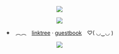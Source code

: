 <p align="center">
<img src="https://media.discordapp.net/attachments/869682572391776296/1235289422493253813/68747470733a2f2f692e696d6775722e636f6d2f6b4f5075364f542e706e67.png?ex=6633d46c&is=663282ec&hm=259337d346199d87776791ec170801a253cbf972ed40197a8dbf089102076007&=&format=webp&quality=lossless">

<p align="center">
<img src="https://64.media.tumblr.com/be969a98028b177cc239e025b77018ea/0a1781ecc7e7c3ec-1e/s500x750/bb059040baf96db7a24190512b9dba41466eb373.gifv">

<p align="center"

✦　︵︵　[linktree](https://linktr.ee/fennebatt) ‧ [guestbook](https://magicautismcat.123guestbook.com/)　♡( ◡‿◡ )
</p>

<p align="center">
<img src="https://media.discordapp.net/attachments/869682572391776296/1235289456068788245/68747470733a2f2f692e696d6775722e636f6d2f625631597063592e706e67.png?ex=6633d474&is=663282f4&hm=7dc4c702d5a0b40cffca6f3cc9e7bb18406df5cabf5c3eb1c7e3e2160ea89669&=&format=webp&quality=lossless">
